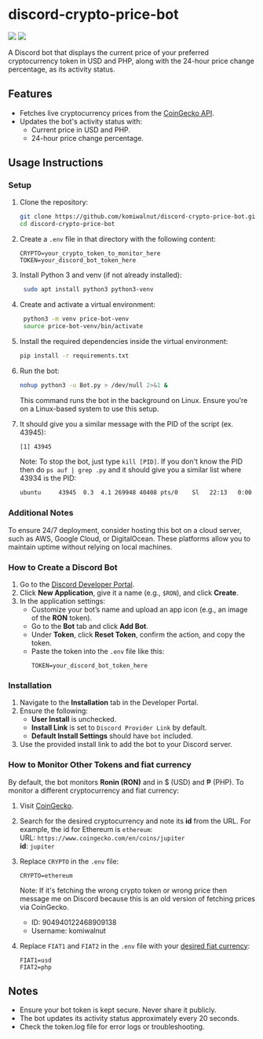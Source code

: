 # discord-crypto-price-bot

<image src=./images/price-bot.png/> <image src=./images/price-bot2.png/>

A Discord bot that displays the current price of your preferred cryptocurrency token in USD and PHP, along with the 24-hour price change percentage, as its activity status.

## Features
- Fetches live cryptocurrency prices from the [CoinGecko API](https://www.coingecko.com/).
- Updates the bot's activity status with:
  - Current price in USD and PHP.
  - 24-hour price change percentage.
  
## Usage Instructions
### Setup
1. Clone the repository:
    ```bash
    git clone https://github.com/komiwalnut/discord-crypto-price-bot.git
    cd discord-crypto-price-bot
    ```
   
2. Create a `.env` file in that directory with the following content:
    ```
    CRYPTO=your_crypto_token_to_monitor_here
    TOKEN=your_discord_bot_token_here
    ```

3. Install Python 3 and venv (if not already installed):
   ```bash
    sudo apt install python3 python3-venv
    ```

4. Create and activate a virtual environment:
   ```bash
    python3 -m venv price-bot-venv
    source price-bot-venv/bin/activate
    ```

5. Install the required dependencies inside the virtual environment:
    ```bash
    pip install -r requirements.txt
    ```

6. Run the bot:
    ```bash
    nohup python3 -u Bot.py > /dev/null 2>&1 &
    ```
    This command runs the bot in the background on Linux. Ensure you're on a Linux-based system to use this setup.

7. It should give you a similar message with the PID of the script (ex. 43945):
    ```bash
    [1] 43945
    ```
    Note: To stop the bot, just type `kill [PID]`. If you don't know the PID then do `ps auf | grep .py` and it should give you a similar list where 43934 is the PID:
    ```bash
    ubuntu     43945  0.3  4.1 269948 40408 pts/0    Sl   22:13   0:00 python3 -u Bot.py
    ```

### Additional Notes

To ensure 24/7 deployment, consider hosting this bot on a cloud server, such as AWS, Google Cloud, or DigitalOcean. These platforms allow you to maintain uptime without relying on local machines.

### How to Create a Discord Bot
1. Go to the [Discord Developer Portal](https://discord.com/developers/applications).
2. Click **New Application**, give it a name (e.g., `$RON`), and click **Create**.
3. In the application settings:
   - Customize your bot’s name and upload an app icon (e.g., an image of the **RON** token).
   - Go to the **Bot** tab and click **Add Bot**.
   - Under **Token**, click **Reset Token**, confirm the action, and copy the token.
   - Paste the token into the `.env` file like this:
     ```plaintext
     TOKEN=your_discord_bot_token_here
     ```
     
### Installation
1. Navigate to the **Installation** tab in the Developer Portal.
2. Ensure the following:
   - **User Install** is unchecked.
   - **Install Link** is set to `Discord Provider Link` by default.
   - **Default Install Settings** should have `bot` included.
3. Use the provided install link to add the bot to your Discord server.

### How to Monitor Other Tokens and fiat currency
By default, the bot monitors **Ronin (RON)** and in $ (USD) and ₱ (PHP). To monitor a different cryptocurrency and fiat currency:
1. Visit [CoinGecko](https://www.coingecko.com/).
2. Search for the desired cryptocurrency and note its **id** from the URL. For example, the id for Ethereum is `ethereum`:  
   URL: `https://www.coingecko.com/en/coins/jupiter`  
   **id**: `jupiter`
3. Replace `CRYPTO` in the `.env` file:
    ```plaintext
    CRYPTO=ethereum
    ```
    Note: If it's fetching the wrong crypto token or wrong price then message me on Discord because this is an old version of fetching prices via CoinGecko.
    - ID: 904940122468909138
    - Username: komiwalnut

4. Replace `FIAT1` and `FIAT2` in the `.env` file with your [desired fiat currency](https://support.coingecko.com/hc/en-us/articles/4538839949081-Which-currencies-are-supported):
    ```plaintext
    FIAT1=usd
    FIAT2=php
    ```

## Notes
- Ensure your bot token is kept secure. Never share it publicly.
- The bot updates its activity status approximately every 20 seconds.
- Check the token.log file for error logs or troubleshooting.
